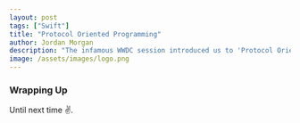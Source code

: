 ```yaml
---
layout: post
tags: ["Swift"]
title: "Protocol Oriented Programming"
author: Jordan Morgan
description: "The infamous WWDC session introduced us to 'Protocol Oriented Programming'. Really, though - what is it?"
image: /assets/images/logo.png
---
```

### Wrapping Up

Until next time ✌️.
